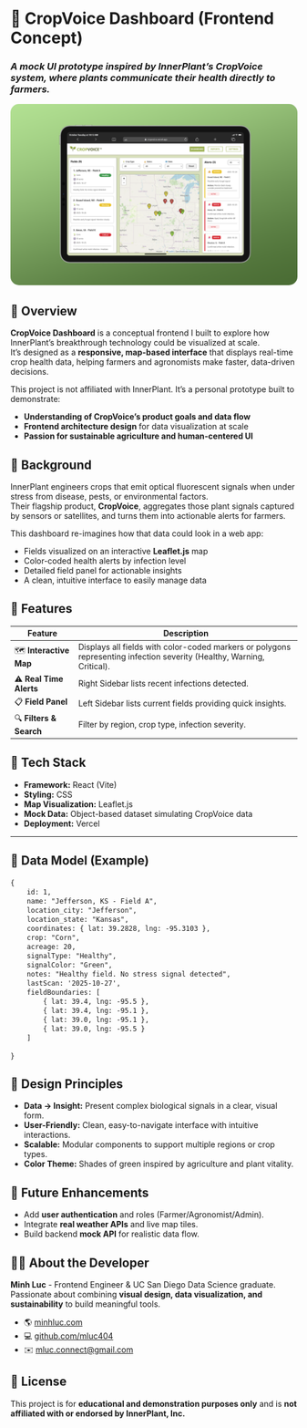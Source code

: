 # 🌿 CropVoice Dashboard (Frontend Concept)

### *A mock UI prototype inspired by InnerPlant’s CropVoice system, where plants communicate their health directly to farmers.*

<img src="./public/cropVoice_mockup_1.png" alt="CropVoice mockup"  style="border-radius: 15px" width="700"/>


## 📖 Overview

**CropVoice Dashboard** is a conceptual frontend I built to explore how InnerPlant’s breakthrough technology could be visualized at scale.  
It’s designed as a **responsive, map-based interface** that displays real-time crop health data, helping farmers and agronomists make faster, data-driven decisions.

This project is not affiliated with InnerPlant. It’s a personal prototype built to demonstrate:
- **Understanding of CropVoice’s product goals and data flow**
- **Frontend architecture design** for data visualization at scale
- **Passion for sustainable agriculture and human-centered UI**


## 🌱 Background

InnerPlant engineers crops that emit optical fluorescent signals when under stress from disease, pests, or environmental factors.  
Their flagship product, **CropVoice**, aggregates those plant signals captured by sensors or satellites, and turns them into actionable alerts for farmers.

This dashboard re-imagines how that data could look in a web app:
- Fields visualized on an interactive **Leaflet.js** map  
- Color-coded health alerts by infection level  
- Detailed field panel for actionable insights  
- A clean, intuitive interface to easily manage data


## 🧭 Features

| Feature | Description |
|----------|-------------|
| 🗺️ **Interactive Map** | Displays all fields with color-coded markers or polygons representing infection severity (Healthy, Warning, Critical). |
| ⚠️ **Real Time Alerts** | Right Sidebar lists recent infections detected. |
| 📋 **Field Panel** | Left Sidebar lists current fields providing quick insights. |
| 🔍 **Filters & Search** | Filter by region, crop type, infection severity. |


## 🧩 Tech Stack

- **Framework:** React (Vite)  
- **Styling:** CSS  
- **Map Visualization:** Leaflet.js  
- **Mock Data:** Object-based dataset simulating CropVoice data  
- **Deployment:** Vercel  

---

## 🧠 Data Model (Example)

```
{
    id: 1,
    name: "Jefferson, KS - Field A",
    location_city: "Jefferson",
    location_state: "Kansas",
    coordinates: { lat: 39.2828, lng: -95.3103 },
    crop: "Corn",
    acreage: 20,
    signalType: "Healthy",
    signalColor: "Green",
    notes: "Healthy field. No stress signal detected",
    lastScan: '2025-10-27',
    fieldBoundaries: [
        { lat: 39.4, lng: -95.5 },
        { lat: 39.4, lng: -95.1 },
        { lat: 39.0, lng: -95.1 },
        { lat: 39.0, lng: -95.5 }
    ]

}
```

## 🎨 Design Principles

- **Data → Insight:** Present complex biological signals in a clear, visual form.  
- **User-Friendly:** Clean, easy-to-navigate interface with intuitive interactions.  
- **Scalable:** Modular components to support multiple regions or crop types.
- **Color Theme:** Shades of green inspired by agriculture and plant vitality.  


## 🚀 Future Enhancements

- Add **user authentication** and roles (Farmer/Agronomist/Admin).  
- Integrate **real weather APIs** and live map tiles.  
- Build backend **mock API** for realistic data flow.  


## 🧑‍💻 About the Developer

**Minh Luc** - Frontend Engineer & UC San Diego Data Science graduate.  
Passionate about combining **visual design, data visualization, and sustainability** to build meaningful tools.

- 🌎 [minhluc.com](https://minhluc.com)  
- 💻 [github.com/mluc404](https://github.com/mluc404)  
- ✉️ mluc.connect@gmail.com  


## 📜 License

This project is for **educational and demonstration purposes only** and is **not affiliated with or endorsed by InnerPlant, Inc.**
